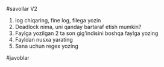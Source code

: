 #savollar
V2
1. log chiqaring, fine log, filega yozin
2. Deadlock nima, uni qanday bartaraf etish mumkin?
3. Faylga yozilgan 2 ta son gig'indisini boshqa faylga yozing
4. Fayldan nusxa yarating
5. Sana uchun regex yozing

#javoblar
